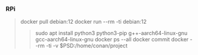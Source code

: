 ### RPi

> docker pull debian:12
> docker run --rm -ti debian:12
> > sudo apt install python3 python3-pip g++-aarch64-linux-gnu gcc-aarch64-linux-gnu
> docker ps --all
> docker commit <nickname> <newname>
> docker --rm -ti -v $PSD:/home/conan/project <newname>
<!-- -ti (Interactive) -v (Mount directory in) -->
